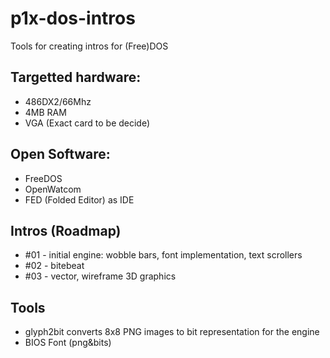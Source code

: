 # p1x-dos-intros
Tools for creating intros for (Free)DOS

## Targetted hardware:
 * 486DX2/66Mhz
 * 4MB RAM
 * VGA (Exact card to be decide)

## Open Software:
 * FreeDOS
 * OpenWatcom
 * FED (Folded Editor) as IDE

## Intros (Roadmap)
 * #01 - initial engine: wobble bars, font implementation, text scrollers
 * #02 - bitebeat
 * #03 - vector, wireframe 3D graphics

## Tools
 * glyph2bit converts 8x8 PNG images to bit representation for the engine
 * BIOS Font (png&bits)
